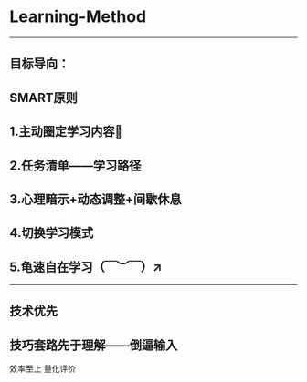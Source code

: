 # Learning-Method
---
目标导向：
---
SMART原则
--
1.主动圈定学习内容🍳
-
2.任务清单——学习路径
-
3.心理暗示+动态调整+间歇休息
-
4.切换学习模式
-
5.龟速自在学习（￣︶￣）↗　
-
---
技术优先
-
技巧套路先于理解——倒逼输入
---
效率至上
量化评价
